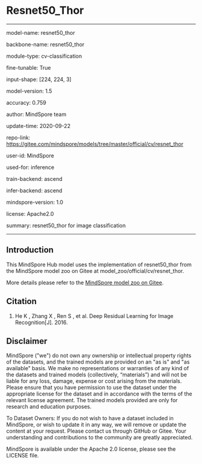 # Resnet50_Thor

---

model-name: resnet50_thor

backbone-name: resnet50_thor

module-type: cv-classification

fine-tunable: True

input-shape: [224, 224, 3]

model-version: 1.5

accuracy: 0.759

author: MindSpore team

update-time: 2020-09-22

repo-link: <https://gitee.com/mindspore/models/tree/master/official/cv/resnet_thor>

user-id: MindSpore

used-for: inference

train-backend: ascend

infer-backend: ascend

mindspore-version: 1.0

license: Apache2.0

summary: resnet50_thor for image classification

---

## Introduction

This MindSpore Hub model uses the implementation of resnet50_thor from the MindSpore model zoo on Gitee at model_zoo/official/cv/resnet_thor.

More details please refer to the [MindSpore model zoo on Gitee](https://gitee.com/mindspore/models/blob/master/official/cv/resnet_thor/README.md).

## Citation

1. He K , Zhang X , Ren S , et al. Deep Residual Learning for Image Recognition[J]. 2016.

## Disclaimer

MindSpore ("we") do not own any ownership or intellectual property rights of the datasets, and the trained models are provided on an "as is" and "as available" basis. We make no representations or warranties of any kind of the datasets and trained models (collectively, “materials”) and will not be liable for any loss, damage, expense or cost arising from the materials. Please ensure that you have permission to use the dataset under the appropriate license for the dataset and in accordance with the terms of the relevant license agreement. The trained models provided are only for research and education purposes.

To Dataset Owners: If you do not wish to have a dataset included in MindSpore, or wish to update it in any way, we will remove or update the content at your request. Please contact us through GitHub or Gitee. Your understanding and contributions to the community are greatly appreciated.

MindSpore is available under the Apache 2.0 license, please see the LICENSE file.